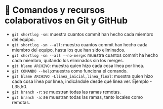 # 💾 Comandos y recursos colaborativos en Git y GitHub



* `git shortlog -sn`: muestra cuantos commit han hecho cada miembro del equipo.
* `git shortlog -sn --all`: muestra cuantos commit han hecho cada miembro del equipo, hasta los que han sido eliminados.
* `git shortlog -sn --all --no-merge`: muestra cuantos commit ha hecho cada miembro, quitando los eliminados sin los merges.
* `git blame ARCHIVO`: muestra quien hizo cada cosa línea por línea.
* `git COMANDO --help`:muestra como funciona el comando.
* `git blame ARCHIVO -Llinea_inicial,linea_final`: muestra quien hizo cada cosa línea por línea, indicándole desde qué línea ver. Ejemplo -L35,50.
* `git branch -r`: se muestran todas las ramas remotas.
* `git branch -a`: se muestran todas las ramas, tanto locales como remotas.
